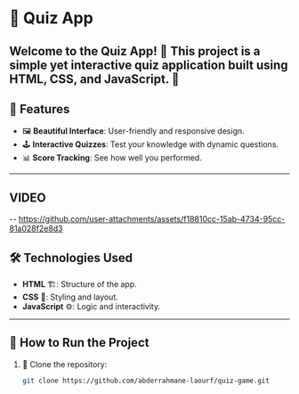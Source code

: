 #                                                                               🌟 Quiz App   
Welcome to the **Quiz App**! 🎉 
This project is a simple yet interactive quiz application built using **HTML**, **CSS**, and **JavaScript**. 🚀  
---


## 📖 Features  
- 🖼️ **Beautiful Interface**: User-friendly and responsive design.  
- 🕹️ **Interactive Quizzes**: Test your knowledge with dynamic questions.  
- 📊 **Score Tracking**: See how well you performed.  
---
## VIDEO



--   https://github.com/user-attachments/assets/f18810cc-15ab-4734-95cc-81a028f2e8d3

## 🛠️ Technologies Used  
- **HTML** 🏗️: Structure of the app. 
- **CSS** 🎨: Styling and layout. 
- **JavaScript** ⚙️: Logic and interactivity. 
---
## 🚀 How to Run the Project 
1. 📂 Clone the repository:  
   ```bash  
   git clone https://github.com/abderrahmane-laourf/quiz-game.git
